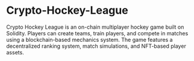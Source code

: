 # Crypto-Hockey-League
Crypto Hockey League is an on-chain multiplayer hockey game built on Solidity. Players can create teams, train players, and compete in matches using a blockchain-based mechanics system. The game features a decentralized ranking system, match simulations, and NFT-based player assets.
